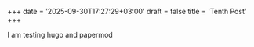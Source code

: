 +++
date = '2025-09-30T17:27:29+03:00'
draft = false
title = 'Tenth Post'
+++

I am testing hugo and papermod

